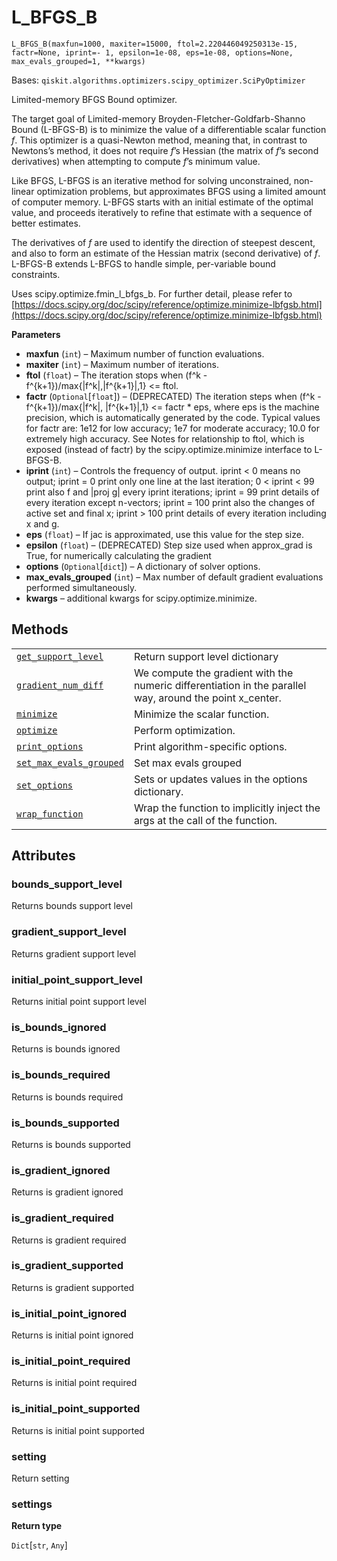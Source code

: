 # L\_BFGS\_B

<span id="undefined" />

`L_BFGS_B(maxfun=1000, maxiter=15000, ftol=2.220446049250313e-15, factr=None, iprint=- 1, epsilon=1e-08, eps=1e-08, options=None, max_evals_grouped=1, **kwargs)`

Bases: `qiskit.algorithms.optimizers.scipy_optimizer.SciPyOptimizer`

Limited-memory BFGS Bound optimizer.

The target goal of Limited-memory Broyden-Fletcher-Goldfarb-Shanno Bound (L-BFGS-B) is to minimize the value of a differentiable scalar function $f$. This optimizer is a quasi-Newton method, meaning that, in contrast to Newtons’s method, it does not require $f$’s Hessian (the matrix of $f$’s second derivatives) when attempting to compute $f$’s minimum value.

Like BFGS, L-BFGS is an iterative method for solving unconstrained, non-linear optimization problems, but approximates BFGS using a limited amount of computer memory. L-BFGS starts with an initial estimate of the optimal value, and proceeds iteratively to refine that estimate with a sequence of better estimates.

The derivatives of $f$ are used to identify the direction of steepest descent, and also to form an estimate of the Hessian matrix (second derivative) of $f$. L-BFGS-B extends L-BFGS to handle simple, per-variable bound constraints.

Uses scipy.optimize.fmin\_l\_bfgs\_b. For further detail, please refer to [https://docs.scipy.org/doc/scipy/reference/optimize.minimize-lbfgsb.html](https://docs.scipy.org/doc/scipy/reference/optimize.minimize-lbfgsb.html)

**Parameters**

*   **maxfun** (`int`) – Maximum number of function evaluations.
*   **maxiter** (`int`) – Maximum number of iterations.
*   **ftol** (`float`) – The iteration stops when (f^k - f^\{k+1})/max\{|f^k|,|f^\{k+1}|,1} \<= ftol.
*   **factr** (`Optional`\[`float`]) – (DEPRECATED) The iteration steps when (f^k - f^\{k+1})/max\{|f^k|, |f^\{k+1}|,1} \<= factr \* eps, where eps is the machine precision, which is automatically generated by the code. Typical values for factr are: 1e12 for low accuracy; 1e7 for moderate accuracy; 10.0 for extremely high accuracy. See Notes for relationship to ftol, which is exposed (instead of factr) by the scipy.optimize.minimize interface to L-BFGS-B.
*   **iprint** (`int`) – Controls the frequency of output. iprint \< 0 means no output; iprint = 0 print only one line at the last iteration; 0 \< iprint \< 99 print also f and |proj g| every iprint iterations; iprint = 99 print details of every iteration except n-vectors; iprint = 100 print also the changes of active set and final x; iprint > 100 print details of every iteration including x and g.
*   **eps** (`float`) – If jac is approximated, use this value for the step size.
*   **epsilon** (`float`) – (DEPRECATED) Step size used when approx\_grad is True, for numerically calculating the gradient
*   **options** (`Optional`\[`dict`]) – A dictionary of solver options.
*   **max\_evals\_grouped** (`int`) – Max number of default gradient evaluations performed simultaneously.
*   **kwargs** – additional kwargs for scipy.optimize.minimize.

## Methods

|                                                                                                                                                                                                                  |                                                                                                           |
| ---------------------------------------------------------------------------------------------------------------------------------------------------------------------------------------------------------------- | --------------------------------------------------------------------------------------------------------- |
| [`get_support_level`](qiskit.algorithms.optimizers.L_BFGS_B.get_support_level#qiskit.algorithms.optimizers.L_BFGS_B.get_support_level "qiskit.algorithms.optimizers.L_BFGS_B.get_support_level")                 | Return support level dictionary                                                                           |
| [`gradient_num_diff`](qiskit.algorithms.optimizers.L_BFGS_B.gradient_num_diff#qiskit.algorithms.optimizers.L_BFGS_B.gradient_num_diff "qiskit.algorithms.optimizers.L_BFGS_B.gradient_num_diff")                 | We compute the gradient with the numeric differentiation in the parallel way, around the point x\_center. |
| [`minimize`](qiskit.algorithms.optimizers.L_BFGS_B.minimize#qiskit.algorithms.optimizers.L_BFGS_B.minimize "qiskit.algorithms.optimizers.L_BFGS_B.minimize")                                                     | Minimize the scalar function.                                                                             |
| [`optimize`](qiskit.algorithms.optimizers.L_BFGS_B.optimize#qiskit.algorithms.optimizers.L_BFGS_B.optimize "qiskit.algorithms.optimizers.L_BFGS_B.optimize")                                                     | Perform optimization.                                                                                     |
| [`print_options`](qiskit.algorithms.optimizers.L_BFGS_B.print_options#qiskit.algorithms.optimizers.L_BFGS_B.print_options "qiskit.algorithms.optimizers.L_BFGS_B.print_options")                                 | Print algorithm-specific options.                                                                         |
| [`set_max_evals_grouped`](qiskit.algorithms.optimizers.L_BFGS_B.set_max_evals_grouped#qiskit.algorithms.optimizers.L_BFGS_B.set_max_evals_grouped "qiskit.algorithms.optimizers.L_BFGS_B.set_max_evals_grouped") | Set max evals grouped                                                                                     |
| [`set_options`](qiskit.algorithms.optimizers.L_BFGS_B.set_options#qiskit.algorithms.optimizers.L_BFGS_B.set_options "qiskit.algorithms.optimizers.L_BFGS_B.set_options")                                         | Sets or updates values in the options dictionary.                                                         |
| [`wrap_function`](qiskit.algorithms.optimizers.L_BFGS_B.wrap_function#qiskit.algorithms.optimizers.L_BFGS_B.wrap_function "qiskit.algorithms.optimizers.L_BFGS_B.wrap_function")                                 | Wrap the function to implicitly inject the args at the call of the function.                              |

## Attributes

<span id="undefined" />

### bounds\_support\_level

Returns bounds support level

<span id="undefined" />

### gradient\_support\_level

Returns gradient support level

<span id="undefined" />

### initial\_point\_support\_level

Returns initial point support level

<span id="undefined" />

### is\_bounds\_ignored

Returns is bounds ignored

<span id="undefined" />

### is\_bounds\_required

Returns is bounds required

<span id="undefined" />

### is\_bounds\_supported

Returns is bounds supported

<span id="undefined" />

### is\_gradient\_ignored

Returns is gradient ignored

<span id="undefined" />

### is\_gradient\_required

Returns is gradient required

<span id="undefined" />

### is\_gradient\_supported

Returns is gradient supported

<span id="undefined" />

### is\_initial\_point\_ignored

Returns is initial point ignored

<span id="undefined" />

### is\_initial\_point\_required

Returns is initial point required

<span id="undefined" />

### is\_initial\_point\_supported

Returns is initial point supported

<span id="undefined" />

### setting

Return setting

<span id="undefined" />

### settings

**Return type**

`Dict`\[`str`, `Any`]

